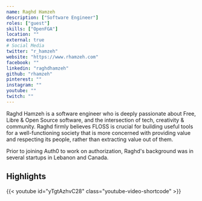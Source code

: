 ```yaml
---
name: Raghd Hamzeh
description: ["Software Engineer"]
roles: ["guest"]
skills: ["OpenFGA"]
location: ""
external: true
# Social Media 
twitter: "r_hamzeh"
website: "https://www.rhamzeh.com"
facebook: ""
linkedin: "raghdhamzeh"
github: "rhamzeh"
pinterest: ""
instagram: ""
youtube: ""
twitch: ""
---
```


<!-- markdownlint-disable-next-line MD041-->
Raghd Hamzeh is a software engineer who is deeply passionate about Free, Libre & Open Source software, and the intersection of tech, creativity & community. Raghd firmly believes FLOSS is crucial for building useful tools for a well-functioning society that is more concerned with providing value and respecting its people, rather than extracting value out of them.

Prior to joining Auth0 to work on authorization, Raghd's background was in several startups in Lebanon and Canada.


<!--more-->
## Highlights

{{< youtube id="yTgtAzhvC28" class="youtube-video-shortcode" >}}
